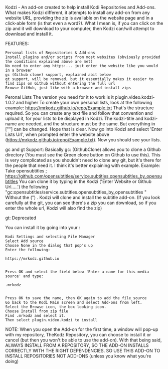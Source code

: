 Kodzi - An add-on created to help install Kodi Repositories and Add-ons. What makes Kodzi different, it attempts to install any add-on from any website URL, providing the zip is available on the website page and in a click-able form (is that even a word?). What I mean is, if you can click on the zip and it will download to your computer, then Kodzi can/will attempt to download and install it.

FEATURES:

    Personal lists of Repositories & Add-ons
    Install plugins and/or scripts from most websites (obviously provided the conditions explained above are met)
    No need to enter any https:... just enter the website like you would in a browser
    gc (Github clone) support, explained abit below
    gt support, will be removed, but it essentially makes it easier to find zips on Github without entering the full url
    Browse GitHub, just like with a browser and install zips


Peronal Lists
The version you need for it to work is it plugin.video.kodzi-1.0.2 and higher
To create your own personal lists, look at the following example:
https://mrkodz.github.io/repo/Example.txt
That's  the structure required. So you can create any text file and follow that convention and upload it, for your lists to be displayed in Kodzi. The kodzi-title and  kodzi-name are needed, and the structure must be the same. But  everything in [""] can be changed. Hope that is clear.
Now go into KodzI and select 'Enter Lists Url', when prompted enter the website above (https://mrkodz.github.io/repo/Example.txt). Now you should see your lists.

gc and gt Support:
Basically gc: (GithubClone) allows you to clone a Github directory (You must see the Green clone button on Github to use this). This is very complicated as you shouldn't need to clone any git, but it's there for the people that need it. I think it's better explaining with example.
Example: Take opensubtitles ; https://github.com/opensubtitles/service.subtitles.opensubtitles_by_opensubtitles
You can clone it by typing in the Kodzi ('Enter Website or Github Url.....') the following
"gc:opensubtitles/service.subtitles.opensubtitles_by_opensubtitles "
Without the (") . Kodzi will clone and install the subtitle add-on. (If you look carefully at the git, you can see there's a zip you can download, so if you enter the whole url, Kodzi will also find the zip)

gt: Deprecated


You can install it by going into your :

    Kodi Settings and selecting File Manager
    Select Add source
    Choose None in the dialog that pop's up
    Enter the following:

    https://mrkodz.github.io


    Press OK and select the field below 'Enter a name for this media source' and type:

    .mrkodz


    Press OK to save the name, then OK again to add the file source
    Go back to the Kodi Main screen and select Add-ons from left.
    Select the Browse icon, the box looking icon.
    Choose Install from zip file
    Find .mrkodz and select it.
    Then select plugin.video.kodzi to install


NOTE: When you open the Add-on for the first time, a window will pop-up with my repository, TheKodz Repository, you can choose to install it or cancel (but then you won't be able to use the add-on). With that being said,
ALWAYS INSTALL FROM A REPOSITORY, SO THE ADD-ON INSTALLS CORRECTLY WITH THE RIGHT DEPENDENCIES. SO USE THIS ADD-ON TO INSTALL REPOSITORIES NOT ADD-ONS (unless you know what you're doing)
